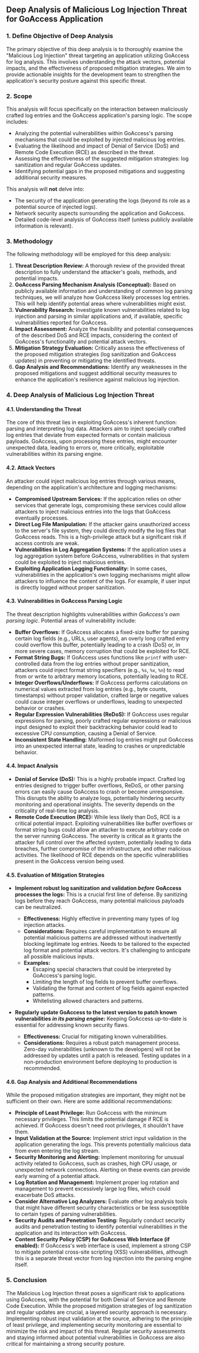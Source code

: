 ## Deep Analysis of Malicious Log Injection Threat for GoAccess Application

### 1. Define Objective of Deep Analysis

The primary objective of this deep analysis is to thoroughly examine the "Malicious Log Injection" threat targeting an application utilizing GoAccess for log analysis. This involves understanding the attack vectors, potential impacts, and the effectiveness of proposed mitigation strategies. We aim to provide actionable insights for the development team to strengthen the application's security posture against this specific threat.

### 2. Scope

This analysis will focus specifically on the interaction between maliciously crafted log entries and the GoAccess application's parsing logic. The scope includes:

*   Analyzing the potential vulnerabilities within GoAccess's parsing mechanisms that could be exploited by injected malicious log entries.
*   Evaluating the likelihood and impact of Denial of Service (DoS) and Remote Code Execution (RCE) as described in the threat.
*   Assessing the effectiveness of the suggested mitigation strategies: log sanitization and regular GoAccess updates.
*   Identifying potential gaps in the proposed mitigations and suggesting additional security measures.

This analysis will **not** delve into:

*   The security of the application generating the logs (beyond its role as a potential source of injected logs).
*   Network security aspects surrounding the application and GoAccess.
*   Detailed code-level analysis of GoAccess itself (unless publicly available information is relevant).

### 3. Methodology

The following methodology will be employed for this deep analysis:

1. **Threat Description Review:**  A thorough review of the provided threat description to fully understand the attacker's goals, methods, and potential impacts.
2. **GoAccess Parsing Mechanism Analysis (Conceptual):**  Based on publicly available information and understanding of common log parsing techniques, we will analyze how GoAccess likely processes log entries. This will help identify potential areas where vulnerabilities might exist.
3. **Vulnerability Research:**  Investigate known vulnerabilities related to log injection and parsing in similar applications and, if available, specific vulnerabilities reported for GoAccess.
4. **Impact Assessment:**  Analyze the feasibility and potential consequences of the described DoS and RCE impacts, considering the context of GoAccess's functionality and potential attack vectors.
5. **Mitigation Strategy Evaluation:**  Critically assess the effectiveness of the proposed mitigation strategies (log sanitization and GoAccess updates) in preventing or mitigating the identified threats.
6. **Gap Analysis and Recommendations:** Identify any weaknesses in the proposed mitigations and suggest additional security measures to enhance the application's resilience against malicious log injection.

### 4. Deep Analysis of Malicious Log Injection Threat

#### 4.1. Understanding the Threat

The core of this threat lies in exploiting GoAccess's inherent function: parsing and interpreting log data. Attackers aim to inject specially crafted log entries that deviate from expected formats or contain malicious payloads. GoAccess, upon processing these entries, might encounter unexpected data, leading to errors or, more critically, exploitable vulnerabilities within its parsing engine.

#### 4.2. Attack Vectors

An attacker could inject malicious log entries through various means, depending on the application's architecture and logging mechanisms:

*   **Compromised Upstream Services:** If the application relies on other services that generate logs, compromising these services could allow attackers to inject malicious entries into the logs that GoAccess eventually processes.
*   **Direct Log File Manipulation:** If the attacker gains unauthorized access to the server's file system, they could directly modify the log files that GoAccess reads. This is a high-privilege attack but a significant risk if access controls are weak.
*   **Vulnerabilities in Log Aggregation Systems:** If the application uses a log aggregation system before GoAccess, vulnerabilities in that system could be exploited to inject malicious entries.
*   **Exploiting Application Logging Functionality:** In some cases, vulnerabilities in the application's own logging mechanisms might allow attackers to influence the content of the logs. For example, if user input is directly logged without proper sanitization.

#### 4.3. Vulnerabilities in GoAccess Parsing Logic

The threat description highlights vulnerabilities *within GoAccess's own parsing logic*. Potential areas of vulnerability include:

*   **Buffer Overflows:** If GoAccess allocates a fixed-size buffer for parsing certain log fields (e.g., URLs, user agents), an overly long crafted entry could overflow this buffer, potentially leading to a crash (DoS) or, in more severe cases, memory corruption that could be exploited for RCE.
*   **Format String Bugs:** If GoAccess uses functions like `printf` with user-controlled data from the log entries without proper sanitization, attackers could inject format string specifiers (e.g., `%s`, `%x`, `%n`) to read from or write to arbitrary memory locations, potentially leading to RCE.
*   **Integer Overflows/Underflows:**  If GoAccess performs calculations on numerical values extracted from log entries (e.g., byte counts, timestamps) without proper validation, crafted large or negative values could cause integer overflows or underflows, leading to unexpected behavior or crashes.
*   **Regular Expression Vulnerabilities (ReDoS):** If GoAccess uses regular expressions for parsing, poorly crafted regular expressions or malicious input designed to exploit their backtracking behavior could lead to excessive CPU consumption, causing a Denial of Service.
*   **Inconsistent State Handling:** Malformed log entries might put GoAccess into an unexpected internal state, leading to crashes or unpredictable behavior.

#### 4.4. Impact Analysis

*   **Denial of Service (DoS):** This is a highly probable impact. Crafted log entries designed to trigger buffer overflows, ReDoS, or other parsing errors can easily cause GoAccess to crash or become unresponsive. This disrupts the ability to analyze logs, potentially hindering security monitoring and operational insights. The severity depends on the criticality of real-time log analysis.
*   **Remote Code Execution (RCE):** While less likely than DoS, RCE is a critical potential impact. Exploiting vulnerabilities like buffer overflows or format string bugs could allow an attacker to execute arbitrary code on the server running GoAccess. The severity is critical as it grants the attacker full control over the affected system, potentially leading to data breaches, further compromise of the infrastructure, and other malicious activities. The likelihood of RCE depends on the specific vulnerabilities present in the GoAccess version being used.

#### 4.5. Evaluation of Mitigation Strategies

*   **Implement robust log sanitization and validation *before* GoAccess processes the logs:** This is a crucial first line of defense. By sanitizing logs before they reach GoAccess, many potential malicious payloads can be neutralized.
    *   **Effectiveness:** Highly effective in preventing many types of log injection attacks.
    *   **Considerations:** Requires careful implementation to ensure all potential malicious patterns are addressed without inadvertently blocking legitimate log entries. Needs to be tailored to the expected log format and potential attack vectors. It's challenging to anticipate all possible malicious inputs.
    *   **Examples:**
        *   Escaping special characters that could be interpreted by GoAccess's parsing logic.
        *   Limiting the length of log fields to prevent buffer overflows.
        *   Validating the format and content of log fields against expected patterns.
        *   Whitelisting allowed characters and patterns.

*   **Regularly update GoAccess to the latest version to patch known vulnerabilities *in its parsing engine*:** Keeping GoAccess up-to-date is essential for addressing known security flaws.
    *   **Effectiveness:**  Crucial for mitigating known vulnerabilities.
    *   **Considerations:** Requires a robust patch management process. Zero-day vulnerabilities (unknown to the developers) will not be addressed by updates until a patch is released. Testing updates in a non-production environment before deploying to production is recommended.

#### 4.6. Gap Analysis and Additional Recommendations

While the proposed mitigation strategies are important, they might not be sufficient on their own. Here are some additional recommendations:

*   **Principle of Least Privilege:** Run GoAccess with the minimum necessary privileges. This limits the potential damage if RCE is achieved. If GoAccess doesn't need root privileges, it shouldn't have them.
*   **Input Validation at the Source:**  Implement strict input validation in the application generating the logs. This prevents potentially malicious data from even entering the log stream.
*   **Security Monitoring and Alerting:** Implement monitoring for unusual activity related to GoAccess, such as crashes, high CPU usage, or unexpected network connections. Alerting on these events can provide early warning of a potential attack.
*   **Log Rotation and Management:** Implement proper log rotation and management to prevent excessively large log files, which could exacerbate DoS attacks.
*   **Consider Alternative Log Analyzers:** Evaluate other log analysis tools that might have different security characteristics or be less susceptible to certain types of parsing vulnerabilities.
*   **Security Audits and Penetration Testing:** Regularly conduct security audits and penetration testing to identify potential vulnerabilities in the application and its interaction with GoAccess.
*   **Content Security Policy (CSP) for GoAccess Web Interface (if enabled):** If GoAccess's web interface is used, implement a strong CSP to mitigate potential cross-site scripting (XSS) vulnerabilities, although this is a separate threat vector from log injection into the parsing engine itself.

### 5. Conclusion

The Malicious Log Injection threat poses a significant risk to applications using GoAccess, with the potential for both Denial of Service and Remote Code Execution. While the proposed mitigation strategies of log sanitization and regular updates are crucial, a layered security approach is necessary. Implementing robust input validation at the source, adhering to the principle of least privilege, and implementing security monitoring are essential to minimize the risk and impact of this threat. Regular security assessments and staying informed about potential vulnerabilities in GoAccess are also critical for maintaining a strong security posture.